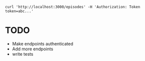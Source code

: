 ```
curl 'http://localhost:3000/episodes' -H 'Authorization: Token token=abc...'
```

# TODO

+ Make endpoints authenticated
+ Add more endpoints
+ write tests

